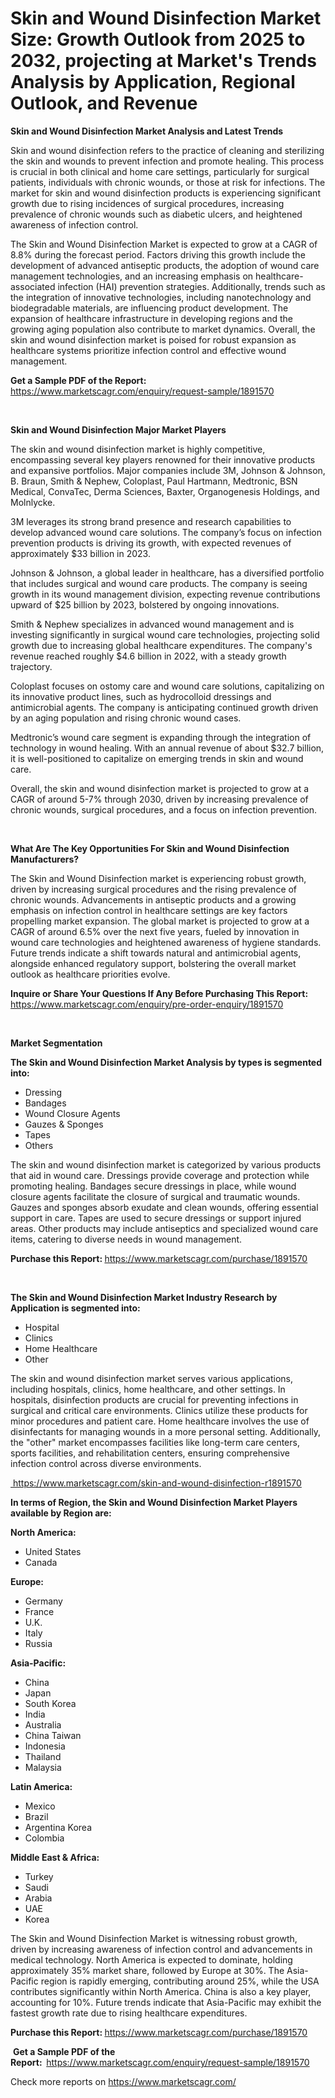 <p><h1>Skin and Wound Disinfection Market Size: Growth Outlook from 2025 to 2032, projecting at Market's Trends Analysis by Application, Regional Outlook, and Revenue</h1></p><p><strong>Skin and Wound Disinfection Market Analysis and Latest Trends</strong></p>
<p><p>Skin and wound disinfection refers to the practice of cleaning and sterilizing the skin and wounds to prevent infection and promote healing. This process is crucial in both clinical and home care settings, particularly for surgical patients, individuals with chronic wounds, or those at risk for infections. The market for skin and wound disinfection products is experiencing significant growth due to rising incidences of surgical procedures, increasing prevalence of chronic wounds such as diabetic ulcers, and heightened awareness of infection control.</p><p>The Skin and Wound Disinfection Market is expected to grow at a CAGR of 8.8% during the forecast period. Factors driving this growth include the development of advanced antiseptic products, the adoption of wound care management technologies, and an increasing emphasis on healthcare-associated infection (HAI) prevention strategies. Additionally, trends such as the integration of innovative technologies, including nanotechnology and biodegradable materials, are influencing product development. The expansion of healthcare infrastructure in developing regions and the growing aging population also contribute to market dynamics. Overall, the skin and wound disinfection market is poised for robust expansion as healthcare systems prioritize infection control and effective wound management.</p></p>
<p><strong>Get a Sample PDF of the Report:&nbsp;</strong> <a href="https://www.marketscagr.com/enquiry/request-sample/1891570?utm_campaign=1889&utm_medium=2&utm_source=Github&utm_content=ia&utm_term=14012025&utm_id=skin-and-wound-disinfection">https://www.marketscagr.com/enquiry/request-sample/1891570</a></p>
<p>&nbsp;</p>
<p><strong>Skin and Wound Disinfection Major Market Players</strong></p>
<p><p>The skin and wound disinfection market is highly competitive, encompassing several key players renowned for their innovative products and expansive portfolios. Major companies include 3M, Johnson & Johnson, B. Braun, Smith & Nephew, Coloplast, Paul Hartmann, Medtronic, BSN Medical, ConvaTec, Derma Sciences, Baxter, Organogenesis Holdings, and Molnlycke.</p><p>3M leverages its strong brand presence and research capabilities to develop advanced wound care solutions. The company’s focus on infection prevention products is driving its growth, with expected revenues of approximately $33 billion in 2023.</p><p>Johnson & Johnson, a global leader in healthcare, has a diversified portfolio that includes surgical and wound care products. The company is seeing growth in its wound management division, expecting revenue contributions upward of $25 billion by 2023, bolstered by ongoing innovations.</p><p>Smith & Nephew specializes in advanced wound management and is investing significantly in surgical wound care technologies, projecting solid growth due to increasing global healthcare expenditures. The company's revenue reached roughly $4.6 billion in 2022, with a steady growth trajectory.</p><p>Coloplast focuses on ostomy care and wound care solutions, capitalizing on its innovative product lines, such as hydrocolloid dressings and antimicrobial agents. The company is anticipating continued growth driven by an aging population and rising chronic wound cases.</p><p>Medtronic’s wound care segment is expanding through the integration of technology in wound healing. With an annual revenue of about $32.7 billion, it is well-positioned to capitalize on emerging trends in skin and wound care.</p><p>Overall, the skin and wound disinfection market is projected to grow at a CAGR of around 5-7% through 2030, driven by increasing prevalence of chronic wounds, surgical procedures, and a focus on infection prevention.</p></p>
<p>&nbsp;</p>
<p><strong>What Are The Key Opportunities For Skin and Wound Disinfection Manufacturers?</strong></p>
<p><p>The Skin and Wound Disinfection market is experiencing robust growth, driven by increasing surgical procedures and the rising prevalence of chronic wounds. Advancements in antiseptic products and a growing emphasis on infection control in healthcare settings are key factors propelling market expansion. The global market is projected to grow at a CAGR of around 6.5% over the next five years, fueled by innovation in wound care technologies and heightened awareness of hygiene standards. Future trends indicate a shift towards natural and antimicrobial agents, alongside enhanced regulatory support, bolstering the overall market outlook as healthcare priorities evolve.</p></p>
<p><strong>Inquire or Share Your Questions If Any Before Purchasing This Report:</strong> <a href="https://www.marketscagr.com/enquiry/pre-order-enquiry/1891570?utm_campaign=1889&utm_medium=2&utm_source=Github&utm_content=ia&utm_term=14012025&utm_id=skin-and-wound-disinfection">https://www.marketscagr.com/enquiry/pre-order-enquiry/1891570</a></p>
<p>&nbsp;</p>
<p><strong>Market Segmentation</strong></p>
<p><strong>The Skin and Wound Disinfection Market Analysis by types is segmented into:</strong></p>
<p><ul><li>Dressing</li><li>Bandages</li><li>Wound Closure Agents</li><li>Gauzes & Sponges</li><li>Tapes</li><li>Others</li></ul></p>
<p><p>The skin and wound disinfection market is categorized by various products that aid in wound care. Dressings provide coverage and protection while promoting healing. Bandages secure dressings in place, while wound closure agents facilitate the closure of surgical and traumatic wounds. Gauzes and sponges absorb exudate and clean wounds, offering essential support in care. Tapes are used to secure dressings or support injured areas. Other products may include antiseptics and specialized wound care items, catering to diverse needs in wound management.</p></p>
<p><strong>Purchase this Report:&nbsp;</strong><a href="https://www.marketscagr.com/purchase/1891570?utm_campaign=1889&utm_medium=2&utm_source=Github&utm_content=ia&utm_term=14012025&utm_id=skin-and-wound-disinfection">https://www.marketscagr.com/purchase/1891570</a></p>
<p>&nbsp;</p>
<p><strong>The Skin and Wound Disinfection Market Industry Research by Application is segmented into:</strong></p>
<p><ul><li>Hospital</li><li>Clinics</li><li>Home Healthcare</li><li>Other</li></ul></p>
<p><p>The skin and wound disinfection market serves various applications, including hospitals, clinics, home healthcare, and other settings. In hospitals, disinfection products are crucial for preventing infections in surgical and critical care environments. Clinics utilize these products for minor procedures and patient care. Home healthcare involves the use of disinfectants for managing wounds in a more personal setting. Additionally, the "other" market encompasses facilities like long-term care centers, sports facilities, and rehabilitation centers, ensuring comprehensive infection control across diverse environments.</p></p>
<p><a href="https://www.marketscagr.com/skin-and-wound-disinfection-r1891570?utm_campaign=1889&utm_medium=2&utm_source=Github&utm_content=ia&utm_term=14012025&utm_id=skin-and-wound-disinfection">&nbsp;https://www.marketscagr.com/skin-and-wound-disinfection-r1891570</a></p>
<p><strong>In terms of Region, the Skin and Wound Disinfection Market Players available by Region are:</strong></p>
<p>
    <p> <strong> North America: </strong>
        <ul>
            <li>United States</li>
            <li>Canada</li>
        </ul>
        </p> 
    <p> <strong> Europe: </strong>
        <ul>
            <li>Germany</li>
            <li>France</li>
            <li>U.K.</li>
            <li>Italy</li>
            <li>Russia</li>
        </ul>
        </p> 
    <p> <strong> Asia-Pacific: </strong>
        <ul>
            <li>China</li>
            <li>Japan</li>
            <li>South Korea</li>
            <li>India</li>
            <li>Australia</li>
            <li>China Taiwan</li>
            <li>Indonesia</li>
            <li>Thailand</li>
            <li>Malaysia</li>
        </ul>
        </p> 
    <p> <strong> Latin America: </strong>
        <ul>
            <li>Mexico</li>
            <li>Brazil</li>
            <li>Argentina Korea</li>
            <li>Colombia</li>
        </ul>
        </p> 
    <p> <strong> Middle East & Africa: </strong>
        <ul>
            <li>Turkey</li>
            <li>Saudi</li>
            <li>Arabia</li>
            <li>UAE</li>
            <li>Korea</li>
        </ul>
    </p>
    </p>
<p><p>The Skin and Wound Disinfection Market is witnessing robust growth, driven by increasing awareness of infection control and advancements in medical technology. North America is expected to dominate, holding approximately 35% market share, followed by Europe at 30%. The Asia-Pacific region is rapidly emerging, contributing around 25%, while the USA contributes significantly within North America. China is also a key player, accounting for 10%. Future trends indicate that Asia-Pacific may exhibit the fastest growth rate due to rising healthcare expenditures.</p></p>
<p><strong>Purchase this Report: </strong><a href="https://www.marketscagr.com/purchase/1891570?utm_campaign=1889&utm_medium=2&utm_source=Github&utm_content=ia&utm_term=14012025&utm_id=skin-and-wound-disinfection">https://www.marketscagr.com/purchase/1891570</a></p>
<p>&nbsp;<strong>Get a Sample PDF of the Report:&nbsp;&nbsp;</strong><a href="https://www.marketscagr.com/enquiry/request-sample/1891570?utm_campaign=1889&utm_medium=2&utm_source=Github&utm_content=ia&utm_term=14012025&utm_id=skin-and-wound-disinfection">https://www.marketscagr.com/enquiry/request-sample/1891570</a></p>
<p><strong></strong></p>
<p>Check more reports on <a href="https://www.marketscagr.com/?utm_campaign=1889&utm_medium=2&utm_source=Github&utm_content=ia&utm_term=14012025&utm_id=skin-and-wound-disinfection">https://www.marketscagr.com/</a></p>
